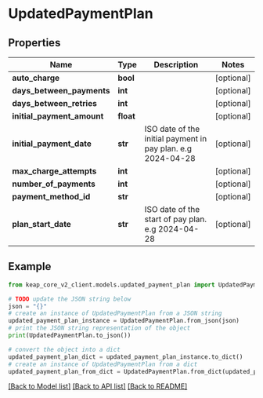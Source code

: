 # UpdatedPaymentPlan


## Properties

Name | Type | Description | Notes
------------ | ------------- | ------------- | -------------
**auto_charge** | **bool** |  | [optional] 
**days_between_payments** | **int** |  | [optional] 
**days_between_retries** | **int** |  | [optional] 
**initial_payment_amount** | **float** |  | [optional] 
**initial_payment_date** | **str** | ISO date of the initial payment in pay plan. e.g 2024-04-28 | [optional] 
**max_charge_attempts** | **int** |  | [optional] 
**number_of_payments** | **int** |  | [optional] 
**payment_method_id** | **str** |  | [optional] 
**plan_start_date** | **str** | ISO date of the start of pay plan. e.g 2024-04-28 | [optional] 

## Example

```python
from keap_core_v2_client.models.updated_payment_plan import UpdatedPaymentPlan

# TODO update the JSON string below
json = "{}"
# create an instance of UpdatedPaymentPlan from a JSON string
updated_payment_plan_instance = UpdatedPaymentPlan.from_json(json)
# print the JSON string representation of the object
print(UpdatedPaymentPlan.to_json())

# convert the object into a dict
updated_payment_plan_dict = updated_payment_plan_instance.to_dict()
# create an instance of UpdatedPaymentPlan from a dict
updated_payment_plan_from_dict = UpdatedPaymentPlan.from_dict(updated_payment_plan_dict)
```
[[Back to Model list]](../README.md#documentation-for-models) [[Back to API list]](../README.md#documentation-for-api-endpoints) [[Back to README]](../README.md)


